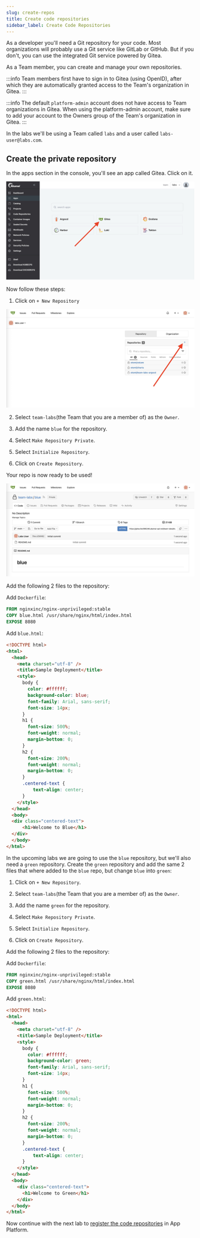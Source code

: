 ```yaml
---
slug: create-repos
title: Create code repositories
sidebar_label: Create Code Repositories
---
```


As a developer you'll need a Git repository for your code. Most organizations will probably use a Git service like GitLab or GitHub. But if you don't, you can use the integrated Git service powered by Gitea.

As a Team member, you can create and manage your own repositories.

:::info
Team members first have to sign in to Gitea (using OpenID), after which they are automatically granted access to the Team's organization in Gitea.
:::

:::info
The default `platform-admin` account does not have access to Team organizations in Gitea. When using the platform-admin account, make sure to add your account to the Owners group of the Team's organization in Gitea.
:::

In the labs we'll be using a Team called `labs` and a user called `labs-user@labs.com`.

## Create the private repository

In the apps section in the console, you'll see an app called Gitea. Click on it.

![kubecfg](../../img/team-app-gitea.png)

Now follow these steps:

1. Click on `+ New Repository`

![kubecfg](../../img/new-gitea-repo.png)

2. Select `team-labs`(the Team that you are a member of) as the `Owner`.

3. Add the name `blue` for the repository.

4. Select `Make Repository Private`.

5. Select `Initialize Repository`.

6. Click on `Create Repository`.

Your repo is now ready to be used!

![kubecfg](../../img/new-gitea-repo-ready.png)

Add the following 2 files to the repository:

Add `Dockerfile`:

```Dockerfile
FROM nginxinc/nginx-unprivileged:stable
COPY blue.html /usr/share/nginx/html/index.html
EXPOSE 8080
```

Add `blue.html`:

```html
<!DOCTYPE html>
<html>
  <head>
    <meta charset="utf-8" />
    <title>Sample Deployment</title>
    <style>
      body {
        color: #ffffff;
        background-color: blue;
        font-family: Arial, sans-serif;
        font-size: 14px;
      }
      h1 {
        font-size: 500%;
        font-weight: normal;
        margin-bottom: 0;
      }
      h2 {
        font-size: 200%;
        font-weight: normal;
        margin-bottom: 0;
      }
      .centered-text {
          text-align: center;
      }
    </style>
  </head>
  <body>
  <div class="centered-text">
      <h1>Welcome to Blue</h1>
  </div>
  </body>
</html>
```

In the upcoming labs we are going to use the `blue` repository, but we'll also need a `green` repository. 
Create the `green` repository and add the same 2 files that where added to the `blue` repo, but change `blue` into `green`:

1. Click on `+ New Repository`.

2. Select `team-labs`(the Team that you are a member of) as the `Owner`.

3. Add the name `green` for the repository.

4. Select `Make Repository Private`.

5. Select `Initialize Repository`.

6. Click on `Create Repository`.

Add the following 2 files to the repository:

Add `Dockerfile`:

```Dockerfile
FROM nginxinc/nginx-unprivileged:stable
COPY green.html /usr/share/nginx/html/index.html
EXPOSE 8080
```

Add `green.html`:

```html
<!DOCTYPE html>
<html>
  <head>
    <meta charset="utf-8" />
    <title>Sample Deployment</title>
    <style>
      body {
        color: #ffffff;
        background-color: green;
        font-family: Arial, sans-serif;
        font-size: 14px;
      }
      h1 {
        font-size: 500%;
        font-weight: normal;
        margin-bottom: 0;
      }
      h2 {
        font-size: 200%;
        font-weight: normal;
        margin-bottom: 0;
      }
      .centered-text {
          text-align: center;
      }
    </style>
  </head>
  <body>
    <div class="centered-text">
      <h1>Welcome to Green</h1>
    </div>
  </body>
</html>
```

Now continue with the next lab to [register the code repositories](register-repos.md) in App Platform.